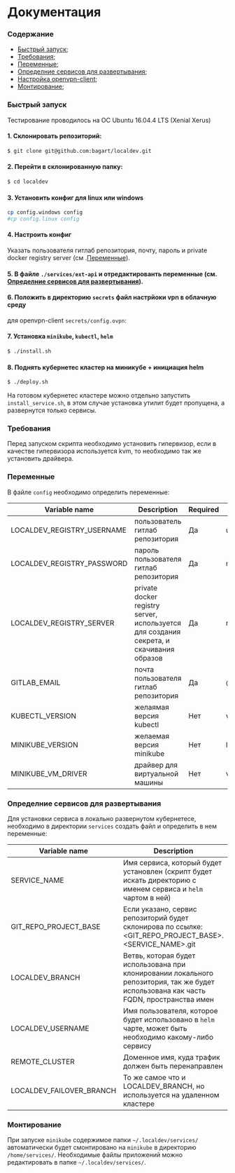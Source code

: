 # Документация

### Содержание

+ [Быстрый запуск](#Quickstart);
+ [Требования](#Req);
+ [Переменные](#Vars);
+ [Определние сервисов для развертывания](#Def_services);
+ [Настройка openvpn-client](#OVPN);
+ [Монтирование](#Mount);

### <a name="Quickstart"></a> Быстрый запуск

Тестирование проводилось на ОС Ubuntu 16.04.4 LTS (Xenial Xerus) 

#### 1. Cклонировать репозиторий:
```sh
$ git clone git@github.com:bagart/localdev.git
```
#### 2. Перейти в склонированную папку:
```sh
$ cd localdev
```

#### 3. Установить конфиг для linux или windows
```bash
cp config.windows config
#cp config.linux config
```

#### 4. Настроить конфиг
Указать пользователя гитлаб репозитория, почту, пароль и private docker registry server (см .[Переменные](#Vars)).

#### 5. В файле `./services/ext-api` и отредактированть переменные (см. [Определние сервисов для развертывания](#Def_services)).

#### 6. Положить в директорию `secrets` файл настрйоки vpn в облачную среду
для openvpn-client `secrets/config.ovpn`:

#### 7. Установка `minikube`, `kubectl`, `helm`
```sh
$ ./install.sh
```

#### 8. Поднять кубернетес кластер на миникубе + инициация helm
```sh
$ ./deploy.sh
```

На готовом кубернетес кластере можно отдельно запустить `install_service.sh`, в этом случае установка утилит будет пропущена, а развернутся только сервисы.

### <a name="Req"></a> Требования

Перед запуском скрипта необходимо установить гипервизор, если в качестве гипервизора используется kvm, то необходимо так же установить драйвера.

### <a name="Vars"></a> Переменные

В файле `config` необходимо определить переменные:

| Variable name              | Description                            | Required | Example |
| -------------------------- | -------------------------------------- | --------                              | ------- |
| LOCALDEV_REGISTRY_USERNAME | пользователь гитлаб репозитория        | Да       |user |
| LOCALDEV_REGISTRY_PASSWORD | пароль пользователя гитлаб репозитория | Да       | my_token |
| LOCALDEV_REGISTRY_SERVER   | private docker registry server, используется для создания секрета, и скачивания образов | Да | registry.gruzer.ru |
| GITLAB_EMAIL               | почта пользователя гитлаб репозитория  | Да       | @gmail.com |
| KUBECTL_VERSION            | желаямая версия kubectl                | Нет      | v1.9.3     |
| MINIKUBE_VERSION           | желаемая версия minikube               | Нет      | latest     |
| MINIKUBE_VM_DRIVER         | драйвер для виртуальной машины         | Нет      | virtualbox |

### <a name="Def_services"></a> Определние сервисов для развертывания
Для установки сервиса в локально развернутом кубернетесе, необходимо в директории `services` создать файл и определить в нем переменные:

| Variable name | Description | Required | Example |
| ------------- | ----------- | -------- | ------- |
| SERVICE_NAME | Имя сервиса, который будет установлен (скрипт будет искать директорию с именем сервиса и `helm` чартом в ней) | Да | ext-api |
| GIT_REPO_PROJECT_BASE | Если указано, сервис репозиторий будет склонирова по ссылке: <GIT_REPO_PROJECT_BASE>.<SERVICE_NAME>.git | Нет | git@gitlab.gruzer.ru:apps |
| LOCALDEV_BRANCH | Ветвь, которая будет использована при клонировании локального репозитория, так же будет использована как часть FQDN, пространства имен | Нет | stage |
| LOCALDEV_USERNAME | Имя пользователя, которое будет использовано в `helm` чарте, может быть необходимо какому-либо сервису | Да | yes |
| REMOTE_CLUSTER | Доменное имя, куда трафик должен быть перенаправлен | Нет | cluster.local |
| LOCALDEV_FAILOVER_BRANCH | То же самое что и LOCALDEV_BRANCH, но используется на удаленном кластере | Если REMOTE_CLUSTER опеределен | master |

### <a name="Mount"></a> Монтирование 

При запуске `minikube` содержимое папки `~/.localdev/services/` автоматически будет смонтировано на `minikube` в директорию `/home/services/`. Необходимые файлы приложений можно редактировать в папке `~/.localdev/services/`.
